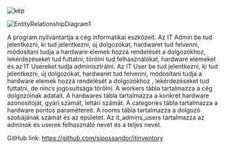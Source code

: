  ![kép](https://user-images.githubusercontent.com/72022707/169694436-152f9e06-11f5-47b7-9b5f-596e6162981e.png)


![EntityRelationshipDiagram1](https://user-images.githubusercontent.com/72022707/169694650-32499fc8-9359-402c-b382-6b47304a18f5.jpg)

A program nyilvántartja a cég informatikai eszközeit.
Az IT Admin be tud jelentkezni, ki tud jelentkezni, új dolgozókat, hardwaret tud felvenni, módosítani tudja a hardware elemek hozzá rendelését a dolgozókhoz, lekérdezéseket tud futtatni, törölni tud felhasználókat, hardware elemeket és az IT Usereket tudja adminisztrálni.
Az IT User  be tud jelentkezni, ki tud jelentkezni, új dolgozókat, hardwaret tud felvenni, módosítani tudja a hardware elemek hozzá rendelését a dolgozókhoz , lekérdezéseket tud futtatni, de nincs jogosultsága törölni.
A workers tábla tartalmazza a cég dolgozóinak adatait.
A hardwares tábla tartalmazza a konkrét hardware azonosítóját, gyári számát, leltári számát.
A categories tábla tartalmazza a hardware pontos paramétereit.
A rooms tábla tartalmazza a dolgozó szobájának számát és az épületet.
Az it_admins_users tartalmazza az adminok és userek  felhasználó nevét és a teljes nevét.

GitHub link: https://github.com/sipossandor/itinventory



